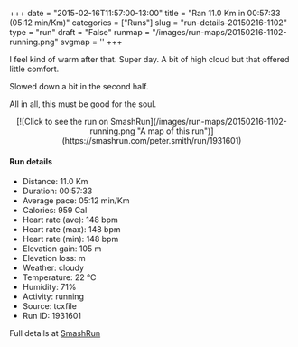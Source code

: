 +++
date = "2015-02-16T11:57:00-13:00"
title = "Ran 11.0 Km in 00:57:33 (05:12 min/Km)"
categories = ["Runs"]
slug = "run-details-20150216-1102"
type = "run"
draft = "False"
runmap = "/images/run-maps/20150216-1102-running.png"
svgmap = '<polyline points="0 56, 0 60, 1 60, 10 51, 18 48, 22 50, 23 50, 26 47, 27 45, 28 44, 29 44, 40 45, 43 45, 44 46, 46 47, 51 52, 56 55, 59 56, 61 56, 62 56, 65 56, 78 53, 82 51, 89 53, 92 54, 95 53, 98 50, 100 48, 97 44, 97 40, 97 44, 100 48, 96 52, 92 54, 89 52, 82 51, 78 53, 69 56, 63 56, 56 55, 44 46, 32 45, 27 45, 26 47, 23 50, 18 48, 16 48, 11 52, 10 52, 6 55">'
+++

I feel kind of warm after that. Super day. A bit of high cloud but that offered little comfort. 

Slowed down a bit in the second half. 

All in all, this must be good for the soul. 



<!--more-->

<center>
[![Click to see the run on SmashRun](/images/run-maps/20150216-1102-running.png "A map of this run")](https://smashrun.com/peter.smith/run/1931601)
</center>

#### Run details

* Distance: 11.0 Km
* Duration: 00:57:33
* Average pace: 05:12 min/Km
* Calories: 959 Cal
* Heart rate (ave): 148 bpm
* Heart rate (max): 148 bpm
* Heart rate (min): 148 bpm
* Elevation gain: 105 m
* Elevation loss:  m
* Weather: cloudy
* Temperature: 22 &deg;C
* Humidity: 71%
* Activity: running
* Source: tcxfile
* Run ID: 1931601

Full details at [SmashRun](https://smashrun.com/peter.smith/run/1931601)